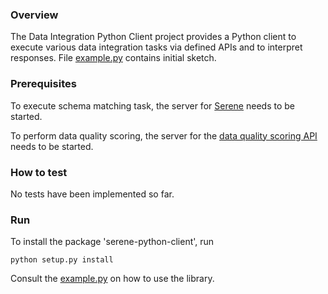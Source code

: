 ### Overview

The Data Integration Python Client project provides a Python client to execute various data integration tasks via defined APIs and to interpret responses.
File [example.py](https://github.com/NICTA/serene-python-client/blob/refactor/docs/example.py) contains initial sketch.


### Prerequisites

To execute schema matching task, the server for [Serene](https://github.com/NICTA/serene) needs to be started.

To perform data quality scoring, the server for the [data quality scoring API](https://github.com/NICTA/data-quality-scoring-api) needs to be started.


### How to test

No tests have been implemented so far.

### Run

To install the package 'serene-python-client', run
```
python setup.py install
```

Consult the [example.py](https://github.com/NICTA/serene-python-client/blob/refactor/docs/example.py) on how to use the library.